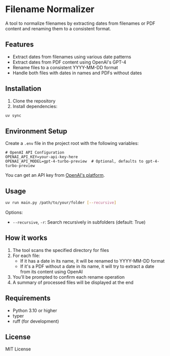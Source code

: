 # Filename Normalizer

A tool to normalize filenames by extracting dates from filenames or PDF content and renaming them to a consistent format.

## Features

- Extract dates from filenames using various date patterns
- Extract dates from PDF content using OpenAI's GPT-4
- Rename files to a consistent YYYY-MM-DD format
- Handle both files with dates in names and PDFs without dates

## Installation

1. Clone the repository
2. Install dependencies:
```bash
uv sync
```

## Environment Setup

Create a `.env` file in the project root with the following variables:

```env
# OpenAI API Configuration
OPENAI_API_KEY=your-api-key-here
OPENAI_API_MODEL=gpt-4-turbo-preview  # Optional, defaults to gpt-4-turbo-preview
```

You can get an API key from [OpenAI's platform](https://platform.openai.com/api-keys).

## Usage

```bash
uv run main.py /path/to/your/folder [--recursive]
```

Options:
- `--recursive`, `-r`: Search recursively in subfolders (default: True)

## How it works

1. The tool scans the specified directory for files
2. For each file:
   - If it has a date in its name, it will be renamed to YYYY-MM-DD format
   - If it's a PDF without a date in its name, it will try to extract a date from its content using OpenAI
3. You'll be prompted to confirm each rename operation
4. A summary of processed files will be displayed at the end

## Requirements

- Python 3.10 or higher
- typer
- ruff (for development)

## License

MIT License
